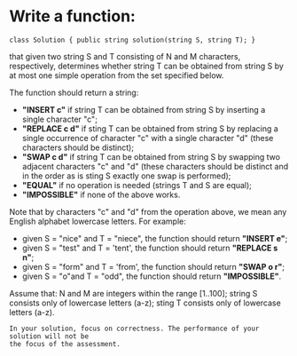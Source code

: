 ﻿# Write a function: 
    class Solution { public string solution(string S, string T); }
that given two string S and T consisting of N and M characters, respectively, 
determines whether string T can be obtained from string S by at most one simple operation
from the set specified below.

The function should return a string: 

-	**"INSERT c"** if string T can be obtained from string S by inserting a single character "c";
-	**"REPLACE c d"** if sting T can be obtained from string S by replacing a single occurrence of character "c" with a single character "d" (these characters should be distinct);
-	**"SWAP c d"** if string T can be obtained from string S by swapping two adjacent  characters "c" and "d" (these characters should be distinct and in the order as is sting S exactly one swap is performed);
-	**"EQUAL"** if no operation is needed (strings T and S are equal);
-	**"IMPOSSIBLE"** if none of the above works. 

Note that by characters "c" and "d" from the operation above, we mean any English alphabet
lowercase letters. 
For example: 
-	given S = "nice" and T = "niece", the function should return **"INSERT e"**;
-	given S = "test" and T = 'tent', the function  should return **"REPLACE s n"**;
-	given S = "form" and T = 'from', the function should return **"SWAP o r"**;
-	given S = "o"and T = "odd", the function should return **"IMPOSSIBLE"**.
	
Assume that: 
    N and M are integers within the range [1..100];
    string S consists only of lowercase letters (a-z);
    sting T consists only of lowercase letters (a-z).

    In your solution, focus on correctness. The performance of your solution will not be 
    the focus of the assessment.
